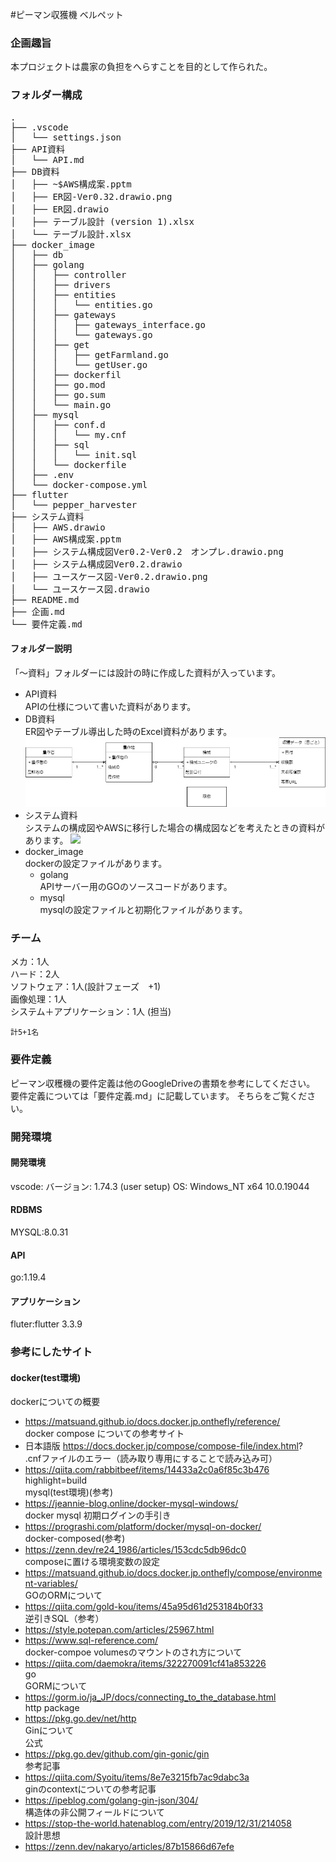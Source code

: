 #ピーマン収獲機 ベルペット
### 企画趣旨
本プロジェクトは農家の負担をへらすことを目的として作られた。

### フォルダー構成
<pre>
.
├── .vscode
│   └── settings.json
├── API資料
│   └── API.md
├── DB資料
│   ├── ~$AWS構成案.pptm
│   ├── ER図-Ver0.32.drawio.png
│   ├── ER図.drawio
│   ├── テーブル設計 (version 1).xlsx
│   └── テーブル設計.xlsx
├── docker_image
│   ├── db
│   ├── golang
│   │   ├── controller
│   │   ├── drivers
│   │   ├── entities
│   │   │   └── entities.go
│   │   ├── gateways
│   │   │   ├── gateways_interface.go
│   │   │   └── gateways.go
│   │   ├── get
│   │   │   ├── getFarmland.go
│   │   │   └── getUser.go
│   │   ├── dockerfil
│   │   ├── go.mod
│   │   ├── go.sum
│   │   └── main.go
│   ├── mysql
│   │   ├── conf.d
│   │   │   └── my.cnf
│   │   ├── sql
│   │   │   └── init.sql
│   │   └── dockerfile
│   ├── .env
│   └── docker-compose.yml
├── flutter
│   └── pepper_harvester
├── システム資料
│   ├── AWS.drawio
│   ├── AWS構成案.pptm
│   ├── システム構成図Ver0.2-Ver0.2　オンプレ.drawio.png
│   ├── システム構成図Ver0.2.drawio
│   ├── ユースケース図-Ver0.2.drawio.png
│   └── ユースケース図.drawio
├── README.md
├── 企画.md
└── 要件定義.md
</pre>

#### フォルダー説明
「～資料」フォルダーには設計の時に作成した資料が入っています。
- API資料  
  APIの仕様について書いた資料があります。
- DB資料  
  ER図やテーブル導出した時のExcel資料があります。
  ![](DB資料\ER図-Ver0.34.drawio.png)
- システム資料  
  システムの構成図やAWSに移行した場合の構成図などを考えたときの資料があります。
  ![](システム資料\システム構成図Ver0.2-Ver0.2　オンプレ.drawio.png)
- docker_image  
  dockerの設定ファイルがあります。
    * golang  
    APIサーバー用のGOのソースコードがあります。
    * mysql  
      mysqlの設定ファイルと初期化ファイルがあります。

### チーム

  メカ：1人  
  ハード：2人  
  ソフトウェア：1人(設計フェーズ　+1)  
  画像処理：1人  
  システム＋アプリケーション：1人  (担当)
  
    計5+1名


### 要件定義
ピーマン収穫機の要件定義は他のGoogleDriveの書類を参考にしてください。
要件定義については「要件定義.md」に記載しています。
そちらをご覧ください。

### 開発環境
#### 開発環境
vscode:
バージョン: 1.74.3 (user setup)
OS: Windows_NT x64 10.0.19044
#### RDBMS
MYSQL:8.0.31

#### API
go:1.19.4

#### アプリケーション
fluter:flutter 3.3.9





### 参考にしたサイト
#### docker(test環境)
   dockerについての概要  
- https://matsuand.github.io/docs.docker.jp.onthefly/reference/  
   docker compose についての参考サイト  
- 日本語版 https://docs.docker.jp/compose/compose-file/index.html?  
   .cnfファイルのエラー（読み取り専用にすることで読み込み可）
- https://qiita.com/rabbitbeef/items/14433a2c0a6f85c3b476  
highlight=build  
   mysql(test環境)(参考)  
 - https://jeannie-blog.online/docker-mysql-windows/  
  docker mysql 初期ログインの手引き  
 - https://prograshi.com/platform/docker/mysql-on-docker/  
  docker-composed(参考)  
 - https://zenn.dev/re24_1986/articles/153cdc5db96dc0  
  composeに置ける環境変数の設定  
 - https://matsuand.github.io/docs.docker.jp.onthefly/compose/environment-variables/  
  GOのORMについて  
 - https://qiita.com/gold-kou/items/45a95d61d253184b0f33  
  逆引きSQL（参考）  
 - https://style.potepan.com/articles/25967.html  
 - https://www.sql-reference.com/  
  docker-compoe volumesのマウントのされ方について  
 - https://qiita.com/daemokra/items/322270091cf41a853226  
  go  
  GORMについて  
 - https://gorm.io/ja_JP/docs/connecting_to_the_database.html  
   http package  
 - https://pkg.go.dev/net/http  
   Ginについて  
   公式  
 - https://pkg.go.dev/github.com/gin-gonic/gin  
   参考記事  
 - https://qiita.com/Syoitu/items/8e7e3215fb7ac9dabc3a  
  ginのcontextについての参考記事  
 - https://ipeblog.com/golang-gin-json/304/  
  構造体の非公開フィールドについて  
- https://stop-the-world.hatenablog.com/entry/2019/12/31/214058  
  設計思想  
- https://zenn.dev/nakaryo/articles/87b15866d67efe  